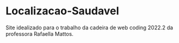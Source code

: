 # Localizacao-Saudavel
Site idealizado para o trabalho da cadeira de web coding 2022.2 da professora Rafaella Mattos.
